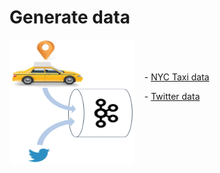Generate data
=============


<img align="left" width="200" height="200" src="/img/data-sources.png">

<br><br><br>
&nbsp;&nbsp;&nbsp; - [NYC Taxi data](taxi)

&nbsp;&nbsp;&nbsp; - [Twitter data](twitter)
